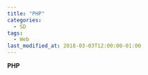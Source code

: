 ```yaml
---
title: "PHP"
categories:
  - SD
tags:
  - Web
last_modified_at: 2018-03-03T12:00:00-01:00
---
```


**PHP**